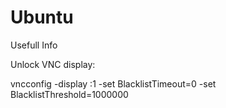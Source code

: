 # Ubuntu
Usefull Info

Unlock VNC display:  

vncconfig -display :1 -set BlacklistTimeout=0 -set BlacklistThreshold=1000000
